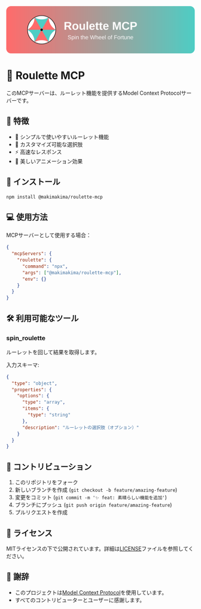 <div align="center">
  <img src="./assets/header.svg" alt="Roulette MCP Header" width="800">
</div>

# 🎲 Roulette MCP

このMCPサーバーは、ルーレット機能を提供するModel Context Protocolサーバーです。

## 🌟 特徴

- 🎯 シンプルで使いやすいルーレット機能
- 🔄 カスタマイズ可能な選択肢
- ⚡ 高速なレスポンス
- 🎨 美しいアニメーション効果

## 🚀 インストール

```bash
npm install @makimakima/roulette-mcp
```

## 💻 使用方法

MCPサーバーとして使用する場合：

```json
{
  "mcpServers": {
    "roulette": {
      "command": "npx",
      "args": ["@makimakima/roulette-mcp"],
      "env": {}
    }
  }
}
```

## 🛠️ 利用可能なツール

### spin_roulette
ルーレットを回して結果を取得します。

入力スキーマ:
```json
{
  "type": "object",
  "properties": {
    "options": {
      "type": "array",
      "items": {
        "type": "string"
      },
      "description": "ルーレットの選択肢（オプション）"
    }
  }
}
```

## 👥 コントリビューション

1. このリポジトリをフォーク
2. 新しいブランチを作成 (`git checkout -b feature/amazing-feature`)
3. 変更をコミット (`git commit -m '✨ feat: 素晴らしい機能を追加'`)
4. ブランチにプッシュ (`git push origin feature/amazing-feature`)
5. プルリクエストを作成

## 📝 ライセンス

MITライセンスの下で公開されています。詳細は[LICENSE](LICENSE)ファイルを参照してください。

## 🙏 謝辞

- このプロジェクトは[Model Context Protocol](https://github.com/roovet/model-context-protocol)を使用しています。
- すべてのコントリビューターとユーザーに感謝します。
